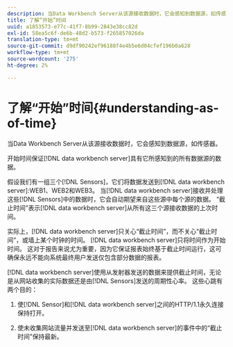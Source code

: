 ```yaml
---
description: 当Data Workbench Server从该源接收数据时，它会感知到数据源，如传感器。
title: 了解“开始”时间
uuid: a1853573-e77c-41f7-8b99-2843e38cc82d
exl-id: 58ea5c6f-de6b-48d2-b573-f265857026da
translation-type: tm+mt
source-git-commit: d9df90242ef96188f4e4b5e6d04cfef196b0a628
workflow-type: tm+mt
source-wordcount: '275'
ht-degree: 2%

---
```


# 了解“开始”时间{#understanding-as-of-time}

当Data Workbench Server从该源接收数据时，它会感知到数据源，如传感器。

开始时间保证[!DNL data workbench server]具有它所感知到的所有数据源的数据。

假设我们有一组三个[!DNL Sensors]，它们将数据发送到[!DNL data workbench server]:WEB1、WEB2和WEB3。 当[!DNL data workbench server]接收并处理这些[!DNL Sensors]中的数据时，它会自动期望来自这些源中每个源的数据。 “截止时间”表示[!DNL data workbench server]从所有这三个源接收数据的上次时间。

实际上，[!DNL data workbench server]只关心“截止时间”，而不关心“截止时间”，或墙上某个时钟的时间。 [!DNL data workbench server]只将时间作为开始时间。 这对于报告来说尤为重要，因为它保证报表始终基于截止时间运行，这可确保永远不能向系统最终用户发送仅包含部分数据的报表。

[!DNL data workbench server]使用从发射器发送的数据来提供截止时间，无论是从网站收集的实际数据还是由[!DNL Sensors]发送的周期性心率。 这些心跳有两个目的：

1. 使[!DNL Sensor]和[!DNL data workbench server]之间的HTTP/1.1永久连接保持打开。

1. 使未收集网站流量并发送至[!DNL data workbench server]的事件中的“截止时间”保持最新。
